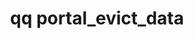 ---
category: portal
command: portal_evict_data
optional_options:
- alternate:
  - --spoke-id
  help: The identifier of the spoke portal from which to remove the cached file
  name: -i
  required: true
- alternate: []
  help: The identifier of the file to be removed from the spoke portal cache
  name: --file-id
  required: true
permalink: /qq-cli-command-guide/portal/portal_evict_data.html
positional_options: []
sidebar: qq_cli_command_reference_sidebar
summary: This section explains how to use the <code>qq portal_evict_data</code> command.
synopsis: Free the capacity consumed by a cached file in the specified spoke portal
title: qq portal_evict_data
usage: qq portal_evict_data [-h] -i SPOKE_ID --file-id FILE_ID
zendesk_source: qq CLI Command Guide

---